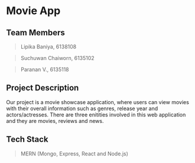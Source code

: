 # Movie App

## Team Members
> Lipika Baniya, 6138108

> Suchuwan Chaiworn, 6135102

> Paranan V., 6135118

## Project Description
Our project is a movie showcase application, where users can view movies with their overall information such as genres, release year and actors/actresses. There are three enitities involved in this web application and they are movies, reviews and news.

## Tech Stack 
> MERN (Mongo, Express, React and Node.js)






